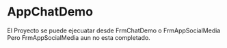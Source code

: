# AppChatDemo
El Proyecto se puede ejecuatar desde FrmChatDemo o FrmAppSocialMedia
Pero FrmAppSocialMedia aun no esta completado.

